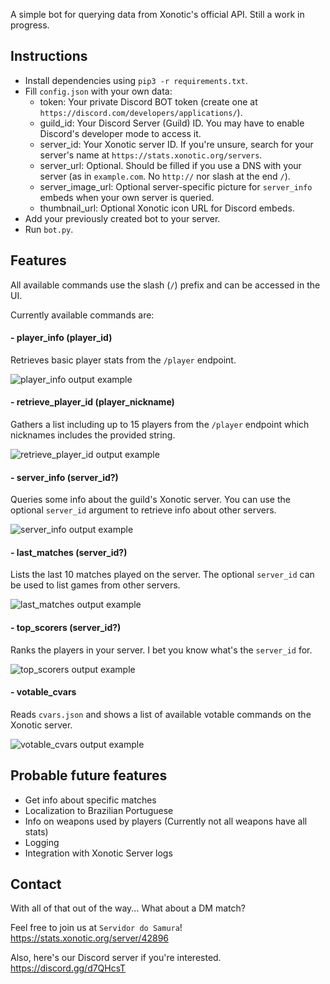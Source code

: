 A simple bot for querying data from Xonotic's official API.
Still a work in progress.

## Instructions
* Install dependencies using `pip3 -r requirements.txt`.
* Fill `config.json` with your own data:
  * token: Your private Discord BOT token (create one at `https://discord.com/developers/applications/`).
  * guild_id: Your Discord Server (Guild) ID. You may have to enable Discord's developer mode to access it.
  * server_id: Your Xonotic server ID. If you're unsure, search for your server's name at `https://stats.xonotic.org/servers`.
  * server_url: Optional. Should be filled if you use a DNS with your server (as in `example.com`. No `http://` nor slash at the end `/`).
  * server_image_url: Optional server-specific picture for `server_info` embeds when your own server is queried.
  * thumbnail_url: Optional Xonotic icon URL for Discord embeds.
* Add your previously created bot to your server.
* Run `bot.py`.

## Features
All available commands use the slash (`/`) prefix and can be accessed in the UI.

Currently available commands are: 

#### - player_info (player_id)
Retrieves basic player stats from the `/player` endpoint.

<img
  src="https://raw.githubusercontent.com/JoaoVicthor/XonStat_Discord_bot/main/previews/player_info.png"
  alt="player_info output example"
  style="display: inline-block; margin: 0 auto; max-width: 408px">

#### - retrieve_player_id (player_nickname)
Gathers a list including up to 15 players from the `/player` endpoint which nicknames includes the provided string.

<img
  src="https://raw.githubusercontent.com/JoaoVicthor/XonStat_Discord_bot/main/previews/retrieve_player_id.png"
  alt="retrieve_player_id output example"
  style="display: inline-block; margin: 0 auto; max-width: 558px">

#### - server_info (server_id?)
Queries some info about the guild's Xonotic server.
You can use the optional `server_id` argument to retrieve info about other servers.

<img
  src="https://raw.githubusercontent.com/JoaoVicthor/XonStat_Discord_bot/main/previews/server_info.png"
  alt="server_info output example"
  style="display: inline-block; margin: 0 auto; max-width: 438px">

#### - last_matches (server_id?)
Lists the last 10 matches played on the server.
The optional `server_id` can be used to list games from other servers.

<img
  src="https://raw.githubusercontent.com/JoaoVicthor/XonStat_Discord_bot/main/previews/last_matches.png"
  alt="last_matches output example"
  style="display: inline-block; margin: 0 auto; max-width: 1158px">

#### - top_scorers (server_id?)
Ranks the players in your server.
I bet you know what's the `server_id` for.

<img
  src="https://raw.githubusercontent.com/JoaoVicthor/XonStat_Discord_bot/main/previews/top_scorers.png"
  alt="top_scorers output example"
  style="display: inline-block; margin: 0 auto; max-width: 937px">

#### - votable_cvars
Reads `cvars.json` and shows a list of available votable commands on the Xonotic server.

<img
  src="https://raw.githubusercontent.com/JoaoVicthor/XonStat_Discord_bot/main/previews/votable_cvars.png"
  alt="votable_cvars output example"
  style="display: inline-block; margin: 0 auto; max-width: 599px">

## Probable future features
* Get info about specific matches
* Localization to Brazilian Portuguese
* Info on weapons used by players (Currently not all weapons have all stats)
* Logging
* Integration with Xonotic Server logs

## Contact
With all of that out of the way...
What about a DM match?

Feel free to join us at `Servidor do Samura`!
https://stats.xonotic.org/server/42896

Also, here's our Discord server if you're interested.
https://discord.gg/d7QHcsT

